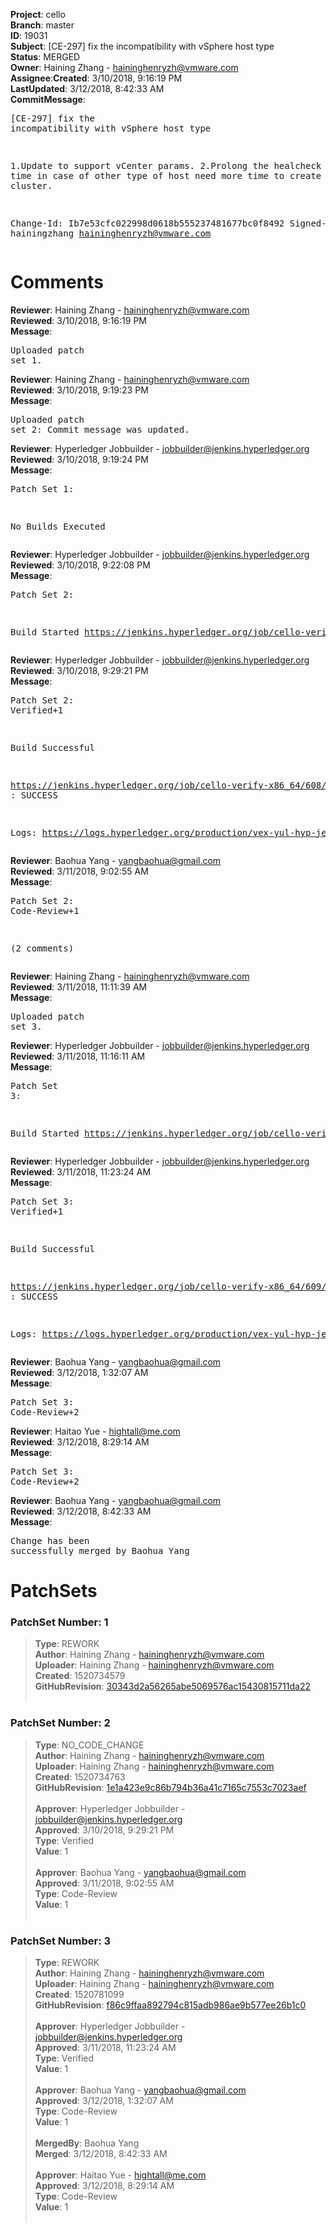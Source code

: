 <strong>Project</strong>: cello</br><strong>Branch</strong>: master<br><strong>ID</strong>: 19031<br><strong>Subject</strong>: [CE-297] fix the incompatibility with vSphere host type<br><strong>Status</strong>: MERGED<br><strong>Owner</strong>: Haining Zhang - haininghenryzh@vmware.com<br><strong>Assignee</strong>:<strong>Created</strong>: 3/10/2018, 9:16:19 PM<br><strong>LastUpdated</strong>: 3/12/2018, 8:42:33 AM<br><strong>CommitMessage</strong>:<br><pre>[CE-297] fix the incompatibility with vSphere host type

1.Update to support vCenter params.
2.Prolong the healcheck sleep time in case of other type
  of host need more time to create a Fabric cluster.

Change-Id: Ib7e53cfc022998d0618b555237481677bc0f8492
Signed-off-by: hainingzhang <haininghenryzh@vmware.com>
</pre><h1>Comments</h1><strong>Reviewer</strong>: Haining Zhang - haininghenryzh@vmware.com<br><strong>Reviewed</strong>: 3/10/2018, 9:16:19 PM<br><strong>Message</strong>: <pre>Uploaded patch set 1.</pre><strong>Reviewer</strong>: Haining Zhang - haininghenryzh@vmware.com<br><strong>Reviewed</strong>: 3/10/2018, 9:19:23 PM<br><strong>Message</strong>: <pre>Uploaded patch set 2: Commit message was updated.</pre><strong>Reviewer</strong>: Hyperledger Jobbuilder - jobbuilder@jenkins.hyperledger.org<br><strong>Reviewed</strong>: 3/10/2018, 9:19:24 PM<br><strong>Message</strong>: <pre>Patch Set 1:

No Builds Executed</pre><strong>Reviewer</strong>: Hyperledger Jobbuilder - jobbuilder@jenkins.hyperledger.org<br><strong>Reviewed</strong>: 3/10/2018, 9:22:08 PM<br><strong>Message</strong>: <pre>Patch Set 2:

Build Started https://jenkins.hyperledger.org/job/cello-verify-x86_64/608/</pre><strong>Reviewer</strong>: Hyperledger Jobbuilder - jobbuilder@jenkins.hyperledger.org<br><strong>Reviewed</strong>: 3/10/2018, 9:29:21 PM<br><strong>Message</strong>: <pre>Patch Set 2: Verified+1

Build Successful 

https://jenkins.hyperledger.org/job/cello-verify-x86_64/608/ : SUCCESS

Logs: https://logs.hyperledger.org/production/vex-yul-hyp-jenkins-3/cello-verify-x86_64/608</pre><strong>Reviewer</strong>: Baohua Yang - yangbaohua@gmail.com<br><strong>Reviewed</strong>: 3/11/2018, 9:02:55 AM<br><strong>Message</strong>: <pre>Patch Set 2: Code-Review+1

(2 comments)</pre><strong>Reviewer</strong>: Haining Zhang - haininghenryzh@vmware.com<br><strong>Reviewed</strong>: 3/11/2018, 11:11:39 AM<br><strong>Message</strong>: <pre>Uploaded patch set 3.</pre><strong>Reviewer</strong>: Hyperledger Jobbuilder - jobbuilder@jenkins.hyperledger.org<br><strong>Reviewed</strong>: 3/11/2018, 11:16:11 AM<br><strong>Message</strong>: <pre>Patch Set 3:

Build Started https://jenkins.hyperledger.org/job/cello-verify-x86_64/609/</pre><strong>Reviewer</strong>: Hyperledger Jobbuilder - jobbuilder@jenkins.hyperledger.org<br><strong>Reviewed</strong>: 3/11/2018, 11:23:24 AM<br><strong>Message</strong>: <pre>Patch Set 3: Verified+1

Build Successful 

https://jenkins.hyperledger.org/job/cello-verify-x86_64/609/ : SUCCESS

Logs: https://logs.hyperledger.org/production/vex-yul-hyp-jenkins-3/cello-verify-x86_64/609</pre><strong>Reviewer</strong>: Baohua Yang - yangbaohua@gmail.com<br><strong>Reviewed</strong>: 3/12/2018, 1:32:07 AM<br><strong>Message</strong>: <pre>Patch Set 3: Code-Review+2</pre><strong>Reviewer</strong>: Haitao Yue - hightall@me.com<br><strong>Reviewed</strong>: 3/12/2018, 8:29:14 AM<br><strong>Message</strong>: <pre>Patch Set 3: Code-Review+2</pre><strong>Reviewer</strong>: Baohua Yang - yangbaohua@gmail.com<br><strong>Reviewed</strong>: 3/12/2018, 8:42:33 AM<br><strong>Message</strong>: <pre>Change has been successfully merged by Baohua Yang</pre><h1>PatchSets</h1><h3>PatchSet Number: 1</h3><blockquote><strong>Type</strong>: REWORK<br><strong>Author</strong>: Haining Zhang - haininghenryzh@vmware.com<br><strong>Uploader</strong>: Haining Zhang - haininghenryzh@vmware.com<br><strong>Created</strong>: 1520734579<br><strong>GitHubRevision</strong>: [30343d2a56265abe5069576ac15430815711da22](https://github.com/hyperledger/cello/commit/30343d2a56265abe5069576ac15430815711da22)<br><br></blockquote><h3>PatchSet Number: 2</h3><blockquote><strong>Type</strong>: NO_CODE_CHANGE<br><strong>Author</strong>: Haining Zhang - haininghenryzh@vmware.com<br><strong>Uploader</strong>: Haining Zhang - haininghenryzh@vmware.com<br><strong>Created</strong>: 1520734763<br><strong>GitHubRevision</strong>: [1e1a423e9c86b794b36a41c7165c7553c7023aef](https://github.com/hyperledger/cello/commit/1e1a423e9c86b794b36a41c7165c7553c7023aef)<br><br><strong>Approver</strong>: Hyperledger Jobbuilder - jobbuilder@jenkins.hyperledger.org<br><strong>Approved</strong>: 3/10/2018, 9:29:21 PM<br><strong>Type</strong>: Verified<br><strong>Value</strong>: 1<br><br><strong>Approver</strong>: Baohua Yang - yangbaohua@gmail.com<br><strong>Approved</strong>: 3/11/2018, 9:02:55 AM<br><strong>Type</strong>: Code-Review<br><strong>Value</strong>: 1<br><br></blockquote><h3>PatchSet Number: 3</h3><blockquote><strong>Type</strong>: REWORK<br><strong>Author</strong>: Haining Zhang - haininghenryzh@vmware.com<br><strong>Uploader</strong>: Haining Zhang - haininghenryzh@vmware.com<br><strong>Created</strong>: 1520781099<br><strong>GitHubRevision</strong>: [f86c9ffaa892794c815adb986ae9b577ee26b1c0](https://github.com/hyperledger/cello/commit/f86c9ffaa892794c815adb986ae9b577ee26b1c0)<br><br><strong>Approver</strong>: Hyperledger Jobbuilder - jobbuilder@jenkins.hyperledger.org<br><strong>Approved</strong>: 3/11/2018, 11:23:24 AM<br><strong>Type</strong>: Verified<br><strong>Value</strong>: 1<br><br><strong>Approver</strong>: Baohua Yang - yangbaohua@gmail.com<br><strong>Approved</strong>: 3/12/2018, 1:32:07 AM<br><strong>Type</strong>: Code-Review<br><strong>Value</strong>: 1<br><br><strong>MergedBy</strong>: Baohua Yang<br><strong>Merged</strong>: 3/12/2018, 8:42:33 AM<br><br><strong>Approver</strong>: Haitao Yue - hightall@me.com<br><strong>Approved</strong>: 3/12/2018, 8:29:14 AM<br><strong>Type</strong>: Code-Review<br><strong>Value</strong>: 1<br><br></blockquote>